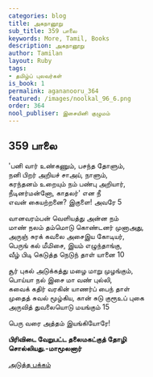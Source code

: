 ```yaml
---
categories: blog
title: அகநானூறு
sub_title: 359 பாலை
keywords: More, Tamil, Books
description: அகநானூறு
author: Tamilan
layout: Ruby
tags:
- தமிழ்ப் புலவர்கள்
is_book: 1
permalink: agananooru_364
featured: /images/noolkal_96_6.png
order: 364
nool_publiser: இசையினி குழுமம்
---
```



## 359 பாலை

'பனி வார் உண்கணும், பசந்த தோளும்,  
நனி பிறர் அறியச் சாஅய், நாளும்,  
கரந்தனம் உறையும் நம் பண்பு அறியார்,  
நீடினர்மன்னோ, காதலர்' என நீ  
எவன் கையற்றனை? இகுளை! அவரே 5

வானவரம்பன் வெளியத்து அன்ன நம்  
மாண் நலம் தம்மொடு கொண்டனர் முனாஅது,  
அருஞ் சுரக் கவலை அசைஇய கோடியர்,  
பெருங் கல் மீமிசை, இயம் எழுந்தாங்கு,  
வீழ் பிடி கெடுத்த நெடுந் தாள் யானை 10

சூர் புகல் அடுக்கத்து மழை மாறு முழங்கும்,  
பொய்யா நல் இசை மா வண் புல்லி,  
கவைக் கதிர் வரகின் யாணர்ப் பைந் தாள்  
முதைத் சுவல் மூழ்கிய, கான் சுடு குரூஉப் புகை  
அருவித் துவலையொடு மயங்கும் 15

பெரு வரை அத்தம் இயங்கியோரே!

**பிரிவிடை வேறுபட்ட தலைமகட்குத் தோழி  
சொல்லியது.-மாமூலனார்**

[அடுத்த பக்கம்](agananooru_365)